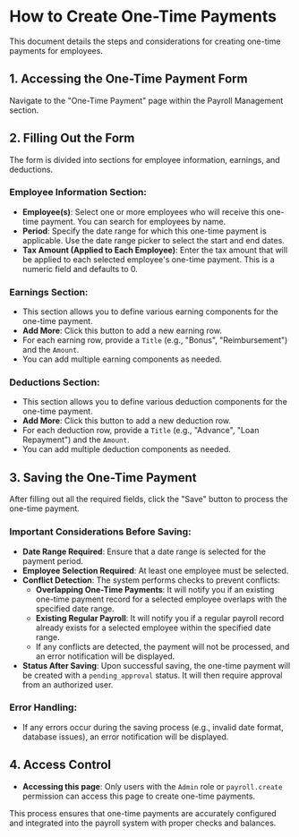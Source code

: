 # How to Create One-Time Payments

This document details the steps and considerations for creating one-time payments for employees.

## 1. Accessing the One-Time Payment Form

Navigate to the "One-Time Payment" page within the Payroll Management section.

## 2. Filling Out the Form

The form is divided into sections for employee information, earnings, and deductions.

### Employee Information Section:

*   **Employee(s)**: Select one or more employees who will receive this one-time payment. You can search for employees by name.
*   **Period**: Specify the date range for which this one-time payment is applicable. Use the date range picker to select the start and end dates.
*   **Tax Amount (Applied to Each Employee)**: Enter the tax amount that will be applied to each selected employee's one-time payment. This is a numeric field and defaults to 0.

### Earnings Section:

*   This section allows you to define various earning components for the one-time payment.
*   **Add More**: Click this button to add a new earning row.
*   For each earning row, provide a `Title` (e.g., "Bonus", "Reimbursement") and the `Amount`.
*   You can add multiple earning components as needed.

### Deductions Section:

*   This section allows you to define various deduction components for the one-time payment.
*   **Add More**: Click this button to add a new deduction row.
*   For each deduction row, provide a `Title` (e.g., "Advance", "Loan Repayment") and the `Amount`.
*   You can add multiple deduction components as needed.

## 3. Saving the One-Time Payment

After filling out all the required fields, click the "Save" button to process the one-time payment.

### Important Considerations Before Saving:

*   **Date Range Required**: Ensure that a date range is selected for the payment period.
*   **Employee Selection Required**: At least one employee must be selected.
*   **Conflict Detection**: The system performs checks to prevent conflicts:
    *   **Overlapping One-Time Payments**: It will notify you if an existing one-time payment record for a selected employee overlaps with the specified date range.
    *   **Existing Regular Payroll**: It will notify you if a regular payroll record already exists for a selected employee within the specified date range.
    *   If any conflicts are detected, the payment will not be processed, and an error notification will be displayed.
*   **Status After Saving**: Upon successful saving, the one-time payment will be created with a `pending_approval` status. It will then require approval from an authorized user.

### Error Handling:

*   If any errors occur during the saving process (e.g., invalid date format, database issues), an error notification will be displayed.

## 4. Access Control

*   **Accessing this page**: Only users with the `Admin` role or `payroll.create` permission can access this page to create one-time payments.

This process ensures that one-time payments are accurately configured and integrated into the payroll system with proper checks and balances.
